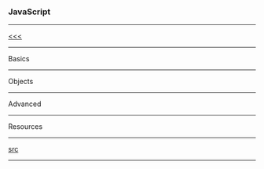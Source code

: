 
### JavaScript

---

[<<<](https://github.com/ttltrk/PRG/blob/master/MANUALS.MD)

---

Basics

---

Objects

---

Advanced

---

Resources

---

[src](https://www.tutorialspoint.com/javascript/index.htm)

---
